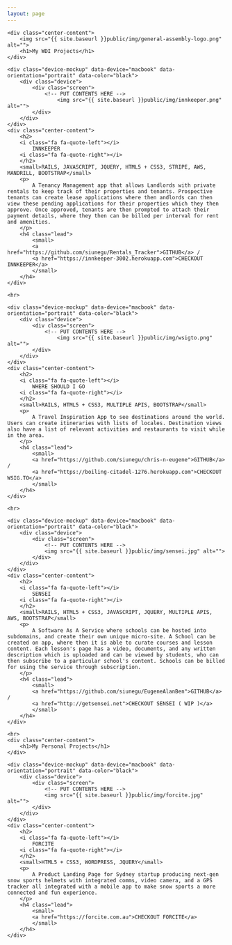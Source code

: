 ```yaml
---
layout: page
---
```


<div class="container">	

	<div class="center-content">
		<img src="{{ site.baseurl }}public/img/general-assembly-logo.png" alt="">
		<h1>My WDI Projects</h1>
	</div>

	<div class="device-mockup" data-device="macbook" data-orientation="portrait" data-color="black">
		<div class="device">
			<div class="screen">
				<!-- PUT CONTENTS HERE -->
					<img src="{{ site.baseurl }}public/img/innkeeper.png" alt="">        		
			</div>
		</div>
	</div>
	<div class="center-content">
		<h2>
		<i class="fa fa-quote-left"></i>
			INNKEEPER
		<i class="fa fa-quote-right"></i>
		</h2>
		<small>RAILS, JAVASCRIPT, JQUERY, HTML5 + CSS3, STRIPE, AWS, MANDRILL, BOOTSTRAP</small>
		<p>
			A Tenancy Management app that allows Landlords with private rentals to keep track of their properties and tenants. Prospective tenants can create lease applications where then andlords can then view these pending applications for their properties which they then approve. Once approved, tenants are then prompted to attach their payment details, where they then can be billed per interval for rent and amenities.
		</p>
		<h4 class="lead">
			<small>
			<a href="https://github.com/siunegu/Rentals_Tracker">GITHUB</a> / 
			<a href="https://innkeeper-3002.herokuapp.com">CHECKOUT INNKEEPER</a>
			</small>
		</h4>
	</div>

	<hr>

	<div class="device-mockup" data-device="macbook" data-orientation="portrait" data-color="black">
		<div class="device">
			<div class="screen">
				<!-- PUT CONTENTS HERE -->
					<img src="{{ site.baseurl }}public/img/wsigto.png" alt="">        		
			</div>
		</div>
	</div>
	<div class="center-content">
		<h2>
		<i class="fa fa-quote-left"></i>
			WHERE SHOULD I GO
		<i class="fa fa-quote-right"></i>
		</h2>
		<small>RAILS, HTML5 + CSS3, MULTIPLE APIS, BOOTSTRAP</small>
		<p>
			A Travel Inspiration App to see destinations around the world. Users can create itineraries with lists of locales. Destination views also have a list of relevant activities and restaurants to visit while in the area.
		</p>
		<h4 class="lead">
			<small>
			<a href="https://github.com/siunegu/chris-n-eugene">GITHUB</a> / 
			<a href="https://boiling-citadel-1276.herokuapp.com">CHECKOUT WSIG.TO</a>
			</small>
		</h4>
	</div>

	<hr>

	<div class="device-mockup" data-device="macbook" data-orientation="portrait" data-color="black">
		<div class="device">
			<div class="screen">
				<!-- PUT CONTENTS HERE -->
				<img src="{{ site.baseurl }}public/img/sensei.jpg" alt="">
			</div>
		</div>
	</div>
	<div class="center-content">
		<h2>
		<i class="fa fa-quote-left"></i>
			SENSEI
		<i class="fa fa-quote-right"></i>
		</h2>
		<small>RAILS, HTML5 + CSS3, JAVASCRIPT, JQUERY, MULTIPLE APIS, AWS, BOOTSTRAP</small>
		<p>
			A Software As A Service where schools can be hosted into subdomains, and create their own unique micro-site. A School can be created on app, where then it is able to curate courses and lesson content. Each lesson's page has a video, documents, and any written description which is uploaded and can be viewed by students, who can then subscribe to a particular school's content. Schools can be billed for using the service through subscription.
		</p>
		<h4 class="lead">
			<small>
			<a href="https://github.com/siunegu/EugeneAlanBen">GITHUB</a> / 
			<a href="http://getsensei.net">CHECKOUT SENSEI ( WIP )</a>
			</small>
		</h4>		
	</div>		
		
	<hr>	
	<div class="center-content">
		<h1>My Personal Projects</h1>
	</div>

	<div class="device-mockup" data-device="macbook" data-orientation="portrait" data-color="black">
		<div class="device">
			<div class="screen">
				<!-- PUT CONTENTS HERE -->
				<img src="{{ site.baseurl }}public/img/forcite.jpg" alt="">
			</div>
		</div>
	</div>
	<div class="center-content">
		<h2>
		<i class="fa fa-quote-left"></i>
			FORCITE
		<i class="fa fa-quote-right"></i>
		</h2>
		<small>HTML5 + CSS3, WORDPRESS, JQUERY</small>
		<p>
			A Product Landing Page for Sydney startup producing next-gen snow sports helmets with integrated comms, video camera, and a GPS tracker all integrated with a mobile app to make snow sports a more connected and fun experience.
		</p>	
		<h4 class="lead">
			<small>
			<a href="https://forcite.com.au">CHECKOUT FORCITE</a> 
			</small>
		</h4>			
	</div>			

</div>

